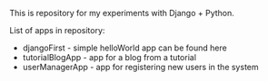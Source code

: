 This is repository for my experiments with Django + Python.

List of apps in repository:
- djangoFirst - simple helloWorld app can be found here
- tutorialBlogApp - app for a blog from a tutorial
- userManagerApp - app for registering new users in the system